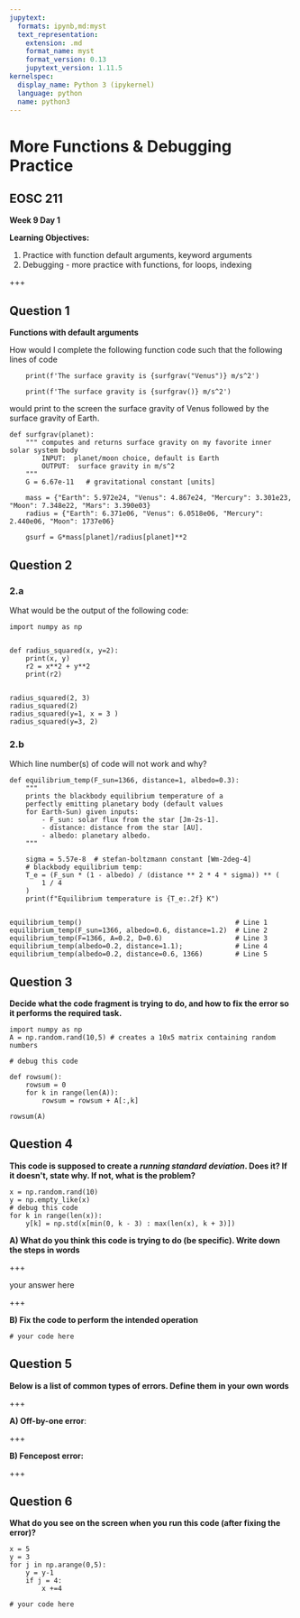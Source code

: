 ```yaml
---
jupytext:
  formats: ipynb,md:myst
  text_representation:
    extension: .md
    format_name: myst
    format_version: 0.13
    jupytext_version: 1.11.5
kernelspec:
  display_name: Python 3 (ipykernel)
  language: python
  name: python3
---
```


# More Functions & Debugging Practice


## EOSC 211

**Week 9 Day 1**

**Learning Objectives:**  
1.  Practice with function default arguments, keyword arguments
2.  Debugging - more practice with functions, for loops, indexing

+++

## Question 1

**Functions with default arguments**

How would I complete the following function code such that the following lines of code 

``` 
    print(f'The surface gravity is {surfgrav("Venus")} m/s^2')
    
    print(f'The surface gravity is {surfgrav()} m/s^2')
```

would print to the screen the surface gravity of Venus followed by the surface gravity of Earth.

```{code-cell} ipython3
def surfgrav(planet):
    """ computes and returns surface gravity on my favorite inner solar system body
        INPUT:  planet/moon choice, default is Earth
        OUTPUT:  surface gravity in m/s^2
    """
    G = 6.67e-11   # gravitational constant [units]
    
    mass = {"Earth": 5.972e24, "Venus": 4.867e24, "Mercury": 3.301e23, "Moon": 7.348e22, "Mars": 3.390e03}
    radius = {"Earth": 6.371e06, "Venus": 6.0518e06, "Mercury": 2.440e06, "Moon": 1737e06}
    
    gsurf = G*mass[planet]/radius[planet]**2
```

## Question 2

### 2.a
What would be the output of the following code:

```{code-cell} ipython3
import numpy as np


def radius_squared(x, y=2):
    print(x, y)
    r2 = x**2 + y**2
    print(r2)
        
        
radius_squared(2, 3)
radius_squared(2)
radius_squared(y=1, x = 3 )
radius_squared(y=3, 2)
```

### 2.b

Which line number(s) of code will not work and why?

```{code-cell} ipython3
def equilibrium_temp(F_sun=1366, distance=1, albedo=0.3):
    """
    prints the blackbody equilibrium temperature of a
    perfectly emitting planetary body (default values 
    for Earth-Sun) given inputs:
        - F_sun: solar flux from the star [Jm-2s-1].
        - distance: distance from the star [AU].
        - albedo: planetary albedo.
    """

    sigma = 5.57e-8  # stefan-boltzmann constant [Wm-2deg-4]
    # blackbody equilibrium temp:
    T_e = (F_sun * (1 - albedo) / (distance ** 2 * 4 * sigma)) ** (
        1 / 4
    )  
    print(f"Equilibrium temperature is {T_e:.2f} K")


equilibrium_temp()                                      # Line 1
equilibrium_temp(F_sun=1366, albedo=0.6, distance=1.2)  # Line 2
equilibrium_temp(F=1366, A=0.2, D=0.6)                  # Line 3
equilibrium_temp(albedo=0.2, distance=1.1);             # Line 4
equilibrium_temp(albedo=0.2, distance=0.6, 1366)        # Line 5
```

## Question 3

**Decide what the code fragment is trying to do, and how to fix the error so it performs the required task.**

```{code-cell} ipython3
import numpy as np
A = np.random.rand(10,5) # creates a 10x5 matrix containing random numbers

# debug this code

def rowsum():
    rowsum = 0
    for k in range(len(A)):
        rowsum = rowsum + A[:,k]
        
rowsum(A)
```

## Question 4

**This code is supposed to create a *running standard deviation*. Does it? If it doesn't, state why. If not, what is the problem?**

```{code-cell} ipython3
x = np.random.rand(10)
y = np.empty_like(x)
# debug this code
for k in range(len(x)):
    y[k] = np.std(x[min(0, k - 3) : max(len(x), k + 3)])
```

**A) What do you think this code is trying to do (be specific). Write down the steps in words**

+++

your answer here

+++

**B) Fix the code to perform the intended operation**

```{code-cell} ipython3
# your code here
```

## Question 5

**Below is a list of common types of errors. Define them in your own words**

+++

**A) Off-by-one error**:

+++

**B) Fencepost error:**

+++

## Question 6

**What do you see on the screen when you run this code (after fixing the error)?**

```{code-cell} ipython3
x = 5
y = 3
for j in np.arange(0,5):
    y = y-1
    if j = 4:
        x +=4
```

```{code-cell} ipython3
# your code here
```
